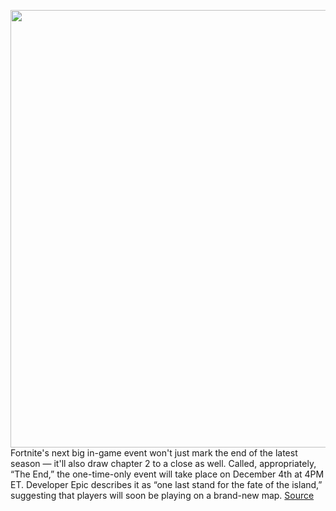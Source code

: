 <img src='https://cdn.vox-cdn.com/thumbor/UVb7a2I-CwDbKil_UOIYhC93_WQ=/0x0:3840x2160/1200x0/filters:focal(0x0:3840x2160):no_upscale()/cdn.vox-cdn.com/uploads/chorus_asset/file/22134837/Fortnite_20201201161237.jpg' width='700px' /><br/>
Fortnite's next big in-game event won't just mark the end of the latest season — it'll also draw chapter 2 to a close as well. Called, appropriately, “The End,” the one-time-only event will take place on December 4th at 4PM ET. Developer Epic describes it as “one last stand for the fate of the island,” suggesting that players will soon be playing on a brand-new map.
<a href='https://www.theverge.com/2021/11/24/22799221/fortnite-chapter-2-end-date'> Source <a/>